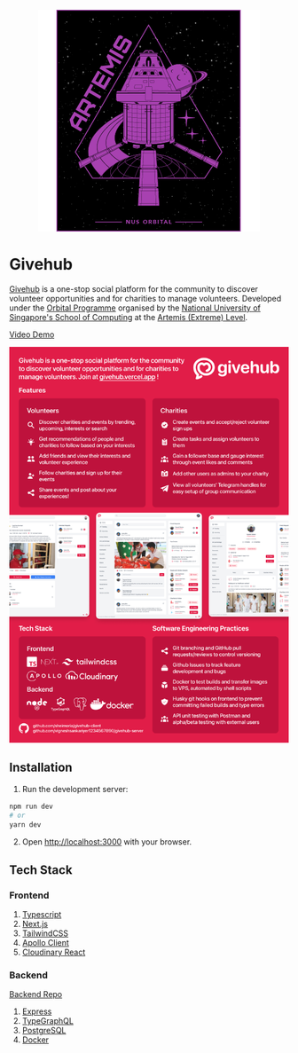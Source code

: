 <p align="center">
  <img src="/public/badge.png" />
</p>


# Givehub


[Givehub](https://givehub.vercel.app) is a one-stop social platform for the community to discover volunteer opportunities and for charities to manage volunteers. Developed under the [Orbital Programme](https://orbital.comp.nus.edu.sg/) organised by the [National University of Singapore's School of Computing](https://www.comp.nus.edu.sg/) at the [Artemis (Extreme) Level](https://credentials.nus.edu.sg/b434c087-61bd-42f5-a157-607779dfcb84).


[Video Demo](https://drive.google.com/file/d/1X8tT1lfV0-4gXMUvU47GiLnEsxqBprgZ/view?usp=sharing)


<p align="center">
  <img src="/public/poster.png" />
</p>


## Installation


1. Run the development server:


```bash
npm run dev
# or
yarn dev
```

2. Open [http://localhost:3000](http://localhost:3000) with your browser.


## Tech Stack


### Frontend


1. [Typescript](https://www.typescriptlang.org/)
2. [Next.js](https://nextjs.org/)
3. [TailwindCSS](https://tailwindcss.com/)
4. [Apollo Client](https://www.apollographql.com/docs/react/)
5. [Cloudinary React](https://cloudinary.com/documentation/react_integration)


### Backend


[Backend Repo](https://github.com/vigneshsankariyer1234567890/ghn)


1. [Express](https://expressjs.com/)
2. [TypeGraphQL](https://typegraphql.com/)
3. [PostgreSQL](https://www.postgresql.org/)
4. [Docker](https://www.docker.com/)
